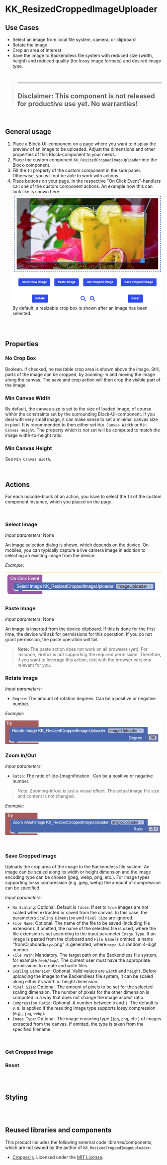 # KK_ResizedCroppedImageUploader

## Use Cases
- Select an image from local file system, camera, or clipboard
- Rotate the image
- Crop an area of interest
- Save the image to Backendless file system with reduced size (width, height) and reduced quality (for lossy image formats) and desired image type.

<br>

> ---
>**Disclaimer**: This component is not released for productive use yet. No warranties!
> ---

<br>

## General usage
1. Place a Block-UI-component on a page where you want to display the preview of an image to be uploaded. Adjust the dimensions and other properties of this Block-component to your needs.
2. Place the custom component ``KK_ResizedCroppedImageUploader`` into the Block-component. 
3. Fill the ``Id`` property of the custom component in the side panel. Otherwise, you will not be able to work with actions.
4. Place buttons on your page. In the respective "On Click Event"-handlers call one of the custom component actions. An example how this can look like is shown here:
![sample](./assets/sample.png)
By default, a resizable crop box is shown after an image has been selected.

<br>
<br>

## Properties

### No Crop Box
Boolean. If checked, no resizable crop area is shown above the image. Still, parts of the image can be cropped, by zooming-in and moving the image along the canvas. The save and crop action will then crop the visible part of the image.

### Min Canvas Width
By default, the canvas size is set to the size of loaded image, of course within the constraints set by the surrounding Block-UI-component. If you deal with very small image, it can make sense to set a minimal canvas size in pixel. It is recommended to then either set ``Min Canvas Width`` or ``Min Canvas Height``. The property which is not set will be computed to match the image width-to-height ratio.

### Min Canvas Height
See ``Min Canvas Width``.

<br>

## Actions
For each nocode-block of an action, you have to select the ``Id`` of the custom component instance, which you placed on the page.

<br>

### Select Image
*Input parameters:* None

An image selection dialog is shown, which depends on the device. On mobiles, you can typically capture a live camera image in addition to selecting an existing image from the device.

*Example*:

![On Click Handler](./assets/select.png)

### Paste Image
*Input parameters:* None

An image is inserted from the device clipboard. If this is done for the first time, the device will ask for permissions for this operation. If you do not grant permission, the paste operation will fail. 

> **Note:** The paste action does not work on all browsers (yet). For instance, Firefox is not supporting the required permission. Therefore, if you want to leverage this action, test with the browser versions relevant for you.

### Rotate Image
*Input parameters:* 
- ``Degree``: The amount of rotation degrees. Can be a positive or negative number.

*Example*:

![On Click Handler](./assets/rotate.png)


### Zoom In/Out
*Input parameters:* 
- ``Ratio``: The ratio of (de-)magnification . Can be a positive or negative number.

> Note: Zooming-in/out is  just a visual effect. The actual image file size and content is not changed.

*Example*:

![On Click Handler](./assets/zoom.png)

<br>

### Save Cropped Image
Uploads the crop area of the image to the Backendless file system. An image can be scaled along its width or height dimension and the image encoding type can be chosen (jpeg, webp, png, etc.). For image types supporting lossy compression (e.g. jpeg, webp) the amount of compression can be specified.

*Input parameters:*
- ``No Scaling``: Optional. Default is ``false``. If set to ``true`` images are not scaled when extracted or saved from the canvas. In this case, the parameters ``Scaling Dimension`` and ``Pixel Size`` are ignored.
- ``File Name``: Optional. The name of the file to be saved (including file extension). If omitted, the name of the selected file is used, where the file extension is set according to the input parameter ``Image Type``. If an image is pasted from the clipboard and ``File Name`` is omitted, a name "fromClipboard``wxyz``.png" is generated, where ``wxyz`` is a random 4-digit number.
- ``File Path``: Mandatory. The target path on the Backendless file system, for example ``/web/tmp/``. The current user must have the appropriate permissions to create and write files.
- ``Scaling Dimension``: Optional. Valid values are ``width`` and ``height``. Before uploading the image to the Backendless file system, it can be scaled along either its width or height dimension.
- ``Pixel Size``: Optional. The amount of pixels to be set for the selected scaling dimension. The number of pixels for the other dimension is computed in a way that does not change the image aspect ratio.
- ``Compression Ratio``: Optional. A number between ``0`` and ``1``. The default is ``0.8``. Is applied if the resulting image type supports lossy compression (e.g., ``jpg``, ``webp``).
- ``Image Type``: Optional. The image encoding type (``jpg``, ``png``, etc.) of images extracted from the canvas. If omitted, the type is taken from the specified filename.



<br>

### Get Cropped Image

### Reset

<br>
<br>


## Styling

<br>
<br>

## Reused libraries and components
This product includes the following external code libraries/components, which are not owned by the author of ``KK_ResizedCroppedImageUploader``:

- [Cropper.js](https://fengyuanchen.github.io/cropperjs/). Licensed under the [MIT License](https://github.com/fengyuanchen/cropperjs/blob/main/LICENSE).